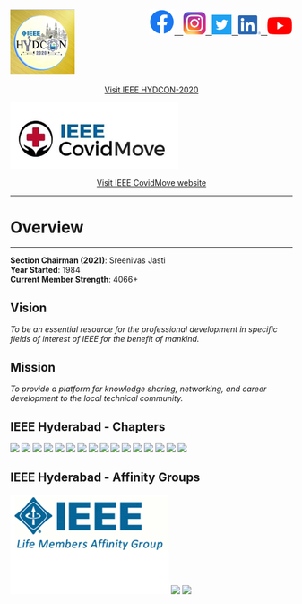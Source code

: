 <div class="container">
<span style="float:right;"> 
    <a href="https://www.facebook.com/ieeehyderabad/">
        <img src="/user/img/logos/facebook_logo.png" style="width:45px;"> &nbsp;&nbsp;
    <a href="https://instagram.com/ieeehyderabad/">
        <img src="/user/img/logos/instagram_logo.png" style="width:40px;">&nbsp;&nbsp;
    </a>
    <a href="https://twitter.com/ieeehyderabad/">
        <img src="/user/img/logos/twitter_logo.png" style="width:35px;">&nbsp;&nbsp;
    </a>
    <a href="https://www.linkedin.com/company/ieeehyderabad">
        <img src="/user/img/logos/linkedin_logo.png" style="width:40px;">&nbsp;&nbsp;
    </a>
    <a href="https://www.youtube.com/channel/UC7MexxNEp527EcVjGx-8Zdg">
        <img src="/user/img/logos/youtube_logo.png" style="width:45px;">
    </a>
</span>
    
</div>

<div class="container">
    <div class="d-flex flex-wrap justify-content-around align-items-center"> 
     <a href="http://ieeehydcon.org/">
            <img style="float:center;width:115px" alt="" src="/user/img/logos/gold.png">
           <p> <center>Visit IEEE HYDCON-2020</center></p>
        </a>
        <a href="http://ieeecovidmove.in/">
            <img style="float: center;width:300px" alt="" src="/user/img/logos/ieee_covid_move.png" >
            <p><center>Visit IEEE CovidMove website</center></p>
        </a>
    </div>
     
</div>

---

# Overview
---
**Section Chairman (2021)**: Sreenivas Jasti   
**Year Started**: 1984  
**Current Member Strength**: 4066+  

## Vision

_To be an essential resource for the professional development in specific fields of interest of IEEE for the benefit of mankind._

## Mission

_To provide a platform for knowledge sharing, networking, and career development to the local technical community._

## IEEE Hyderabad - Chapters

<div class="container">
    <div class="d-flex flex-wrap justify-content-around align-items-center logos">
        <img src="/user/img/logos/cass-logo.png">
        <img src="/user/img/logos/eds-logo.png">
        <img src="/user/img/logos/cis-logo.gif">
        <img src="/user/img/logos/grss-logo.png">
        <img src="/user/img/logos/cs-logo.png">
        <img src="/user/img/logos/comsoc-logo.png">
        <img src="/user/img/logos/sps-logo.jpg">
        <img src="/user/img/logos/ed-logo.gif">
        <img src="/user/img/logos/mtt-logo.png">
        <img src="/user/img/logos/aps-logo.png">
        <img src="/user/img/logos/emc-logo.gif">
        <img src="/user/img/logos/pes-logo.png">
        <img src="/user/img/logos/ias-logo.png">
        <img src="/user/img/logos/pels-logo.png">
        <img src="/user/img/logos/photonics-logo.jpg">
        <img src="/user/img/logos/tems-logo.jpg">
    </div>
</div>

## IEEE Hyderabad - Affinity Groups

<div class="container">
    <div class="d-flex flex-wrap justify-content-around align-items-center logos">
        <img src="/user/img/logos/life_member.png">
        <img src="/user/img/logos/wie-logo.png">
        <img src="/user/img/logos/yp-logo.png">
    </div>
</div>